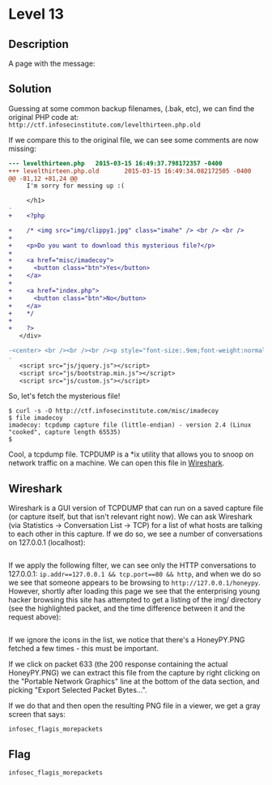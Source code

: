 # Level 13

## Description

A page with the message:

>

## Solution

Guessing at some common backup filenames, (.bak, etc), we can find the original PHP code at: `http://ctf.infosecinstitute.com/levelthirteen.php.old`

If we compare this to the original file, we can see some comments are now missing:

```diff
--- levelthirteen.php   2015-03-15 16:49:37.798172357 -0400
+++ levelthirteen.php.old       2015-03-15 16:49:34.082172505 -0400
@@ -81,12 +81,24 @@
     I'm sorry for messing up :(

     </h1>
-
+    <?php

+    /* <img src="img/clippy1.jpg" class="imahe" /> <br /> <br />
+
+    <p>Do you want to download this mysterious file?</p>
+
+    <a href="misc/imadecoy">
+      <button class="btn">Yes</button>
+    </a>
+
+    <a href="index.php">
+      <button class="btn">No</button>
+    </a>
+    */
+
+    ?>
   </div>

-<center> <br /><br /><br /><p style="font-size:.9em;font-weight:normal;">Bounty: $130</p></center>
-
   <script src="js/jquery.js"></script>
   <script src="js/bootstrap.min.js"></script>
   <script src="js/custom.js"></script>
```

So, let's fetch the mysterious file!

```shell
$ curl -s -O http://ctf.infosecinstitute.com/misc/imadecoy
$ file imadecoy
imadecoy: tcpdump capture file (little-endian) - version 2.4 (Linux "cooked", capture length 65535)
$
```

Cool, a tcpdump file.  TCPDUMP is a *ix utility that allows you to snoop on network traffic on a machine.  We can open this file in [Wireshark](https://www.wireshark.org/).

## Wireshark

Wireshark is a GUI version of TCPDUMP that can run on a saved capture file (or capture itself, but that isn't relevant right now).  We can ask Wireshark (via Statistics -> Conversation List -> TCP) for a list of what hosts are talking to each other in this capture.  If we do so, we see a number of conversations on 127.0.0.1 (localhost):

<image>

If we apply the following filter, we can see only the HTTP conversations to 127.0.0.1: `ip.addr==127.0.0.1 && tcp.port==80 && http`, and when we do so we see that someone appears to be browsing to `http://127.0.0.1/honeypy`.  However, shortly after loading this page we see that the enterprising young hacker browsing this site has attempted to get a listing of the img/ directory (see the highlighted packet, and the time difference between it and the request above):

<image>

If we ignore the icons in the list, we notice that there's a HoneyPY.PNG fetched a few times - this must be important.

If we click on packet 633 (the 200 response containing the actual HoneyPY.PNG) we can extract this file from the capture by right clicking on the "Portable Network Graphics" line at the bottom of the data section, and picking "Export Selected Packet Bytes...".

If we do that and then open the resulting PNG file in a viewer, we get a gray screen that says:

`infosec_flagis_morepackets`

## Flag

`infosec_flagis_morepackets`
